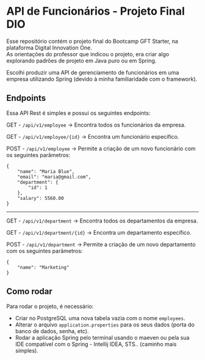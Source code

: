 # API de Funcionários - Projeto Final DIO

Esse repositório contém o projeto final do Bootcamp GFT Starter, na plataforma Digital Innovation One.  
As orientações do professor que indicou o projeto, era criar algo explorando padrões de projeto em Java puro ou em Spring.

Escolhi produzir uma API de gerenciamento de funcionários em uma empresa utilizando Spring (devido à minha familiaridade com o 
framework).  


## Endpoints
Essa API Rest é simples e possui os seguintes endpoints:

GET - `/api/v1/employee` -> Encontra todos os funcionários da empresa.

GET - `/api/v1/employee/{id}` -> Encontra um funcionário específico.

POST - `/api/v1/employee` -> Permite a criação de um novo funcionário com os seguintes parâmetros:  
```
{  
    "name": "Maria Blue",  
    "email": "maria@gmail.com",  
    "department": {  
        "id": 1  
    },  
    "salary": 5560.00  
}
```  
<hr>

GET - `/api/v1/department` -> Encontra todos os departamentos da empresa.

GET - `/api/v1/department/{id}` -> Encontra um departamento específico.

POST - `/api/v1/department` -> Permite a criação de um novo departamento com os seguintes parâmetros:  
```
{  
    "name": "Marketing"
}
```  


## Como rodar

Para rodar o projeto, é necessário:
- Criar no PostgreSQL uma nova tabela vazia com o nome `employees`.  
- Alterar o arquivo `application.properties` para os seus dados (porta do banco de dados, senha, etc).
- Rodar a aplicação Spring pelo terminal usando o maeven ou pela sua IDE compatível com o Spring - Intellij IDEA, STS.. (caminho mais simples).
